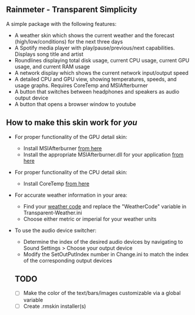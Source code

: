 ## Rainmeter - Transparent Simplicity

A simple package with the following features:

* A weather skin which shows the current weather and the forecast (high/low/conditions) for the next three days
* A Spotify media player with play/pause/previous/next capabilities. Displays song title and artist
* Roundlines displaying total disk usage, current CPU usage, current GPU usage, and current RAM usage
* A network display which shows the current network input/output speed
* A detailed CPU and GPU view, showing temperatures, speeds, and usage graphs. Requires CoreTemp and MSIAfterburner
* A button that switches between headphones and speakers as audio output device
* A button that opens a browser window to youtube

## How to make this skin work for _you_

* For proper functionality of the GPU detail skin:
  * Install MSIAfterburner [from here](https://www.msi.com/page/afterburner)
  * Install the appropriate MSIAfterburner.dll for your application [from here](https://forums.guru3d.com/threads/rainmeter-plugin-for-msi-afterburner.319558/)
* For proper functionality of the CPU detail skin:
  * Install CoreTemp [from here](https://www.alcpu.com/CoreTemp/)
* For accurate weather information in your area:
  * Find your [weather code](https://weather.codes/) and replace the "WeatherCode" variable in Transparent-Weather.ini
  * Choose either metric or imperial for your weather units
* To use the audio device switcher:
  * Determine the index of the desired audio devices by navigating to Sound Settings > Choose your output device
  * Modify the SetOutPutIndex number in Change.ini to match the index of the corresponding output devices
  
  ## TODO
  
  - [ ] Make the color of the text/bars/images customizable via a global variable
  - [ ] Create .rmskin installer(s)
